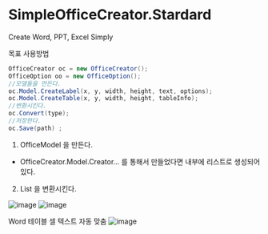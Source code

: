 # SimpleOfficeCreator.Stardard
Create Word, PPT, Excel Simply

목표
사용방법
``` c#
OfficeCreator oc = new OfficeCreator();
OfficeOption oo = new OfficeOption();
//모델들을 만든다.
oc.Model.CreateLabel(x, y, width, height, text, options); 
oc.Model.CreateTable(x, y, width, height, tableInfo);
//변환시킨다.
oc.Convert(type);
//저장한다.
oc.Save(path) ;
```

1. OfficeModel 을 만든다.
  - OfficeCreator.Model.Creator... 를 통해서 만들었다면 내부에 리스트로 생성되어 있다.
2. List<OfficeModel> 을 변환시킨다.


![image](https://github.com/jyseok85/SimpleOfficeCreator.Stardard/assets/48501866/d2e28df7-0975-4f58-98de-95f86d03f39b)
![image](https://github.com/jyseok85/SimpleOfficeCreator.Stardard/assets/48501866/a02d33dd-8712-4134-8a54-edffffef783f)

Word 테이블 셀 텍스트 자동 맞춤
![image](https://github.com/jyseok85/SimpleOfficeCreator.Stardard/assets/48501866/f747cdd5-b653-4900-b460-bf8a3e1fcd29)
